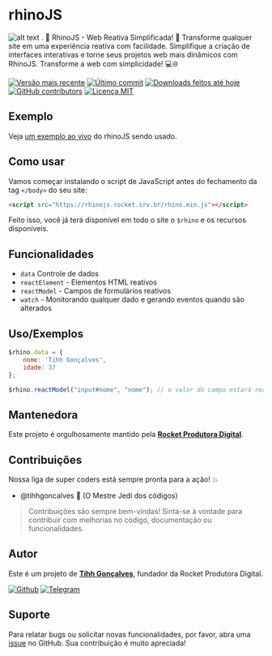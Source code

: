 
# rhinoJS
![alt text](https://raw.githubusercontent.com/tihhgoncalves/rhinoJS/develop/assets/images/logo.png)
.
🦏 RhinoJS - Web Reativa Simplificada! 🚀 Transforme qualquer site em uma experiência reativa com facilidade. Simplifique a criação de interfaces interativas e torne seus projetos web mais dinâmicos com RhinoJS. Transforme a web com simplicidade! 💻🌐

[![Versão mais recente](https://img.shields.io/github/release/tihhgoncalves/rhinoJS.svg?style=flat)]()
[![Último commit](https://img.shields.io/github/last-commit/tihhgoncalves/rhinoJS.svg?style=flat)]()
[![Downloads feitos até hoje](https://img.shields.io/github/downloads/tihhgoncalves/rhinoJS/total.svg?style=flat)]()
[![GitHub contributors](https://img.shields.io/github/contributors/tihhgoncalves/rhinoJS.svg?style=flat)]()
[![Licença MIT](https://img.shields.io/badge/License-MIT-yellow.svg)](https://opensource.org/licenses/)

## Exemplo

Veja [um exemplo ao vivo](https://codepen.io/Tiago-Gon-alves-the-solid/pen/ExrWyMO) do rhinoJS sendo usado.

## Como usar

Vamos começar instalando o script de JavaScript antes do fechamento da tag `</body>` do seu site:
```html
<script src="https://rhinojs.rocket.srv.br/rhino.min.js"></script>
```

Feito isso, você já terá disponível em todo o site o `$rhino` e os recursos disponíveis.

## Funcionalidades

- `data` Controle de dados
- `reactElement` - Elementos HTML reativos
- `reactModel` - Campos de formulários reativos
- `watch` - Monitorando qualquer dado e gerando eventos quando são alterados



## Uso/Exemplos

```javascript
$rhino.data = {
    nome: 'Tihh Gonçalves',
    idade: 37
};

$rhino.reactModel("input#nome", "nome"); // o valor do campo estará reativo em $rhino.data.nome
```

## Mantenedora

Este projeto é orgulhosamente mantido pela **[Rocket Produtora Digital](http://www.produtorarocket.com)**.

## Contribuições

Nossa liga de super coders está sempre pronta para a ação! 💥

- @tihhgoncalves 🚀 (O Mestre Jedi dos códigos)

 > Contribuições são sempre bem-vindas! Sinta-se à vontade para contribuir com melhorias no código, documentação ou funcionalidades.

## Autor

Este é um projeto de **[Tihh Gonçalves](https://github.com/tihhgoncalves)**, fundador da Rocket Produtora Digital.

[![Github](https://img.shields.io/badge/GitHub-181717.svg?style=for-the-badge&logo=GitHub&logoColor=white)](https://github.com/tihhgoncalves)
[![Telegram](https://img.shields.io/badge/Telegram-26A5E4.svg?style=for-the-badge&logo=Telegram&logoColor=white)](https://t.me/tihhgoncalves)

## Suporte

Para relatar bugs ou solicitar novas funcionalidades, por favor, abra uma [issue](https://github.com/tihhgoncalves/rhinoJS/issues) no GitHub. Sua contribuição é muito apreciada!


